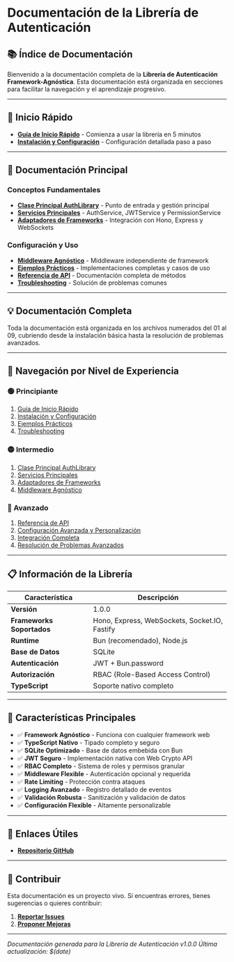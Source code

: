 # Documentación de la Librería de Autenticación

## 📚 Índice de Documentación

Bienvenido a la documentación completa de la **Librería de Autenticación Framework-Agnóstica**. Esta documentación está organizada en secciones para facilitar la navegación y el aprendizaje progresivo.

---

## 🚀 Inicio Rápido

- **[Guía de Inicio Rápido](./01-quick-start.md)** - Comienza a usar la librería en 5 minutos
- **[Instalación y Configuración](./02-installation-config.md)** - Configuración detallada paso a paso

---

## 📖 Documentación Principal

### Conceptos Fundamentales
- **[Clase Principal AuthLibrary](./03-Open_Bauth.md)** - Punto de entrada y gestión principal
- **[Servicios Principales](./04-services.md)** - AuthService, JWTService y PermissionService
- **[Adaptadores de Frameworks](./05-framework-adapters.md)** - Integración con Hono, Express y WebSockets

### Configuración y Uso
- **[Middleware Agnóstico](./06-middleware.md)** - Middleware independiente de framework
- **[Ejemplos Prácticos](./07-examples.md)** - Implementaciones completas y casos de uso
- **[Referencia de API](./08-api-reference.md)** - Documentación completa de métodos
- **[Troubleshooting](./09-troubleshooting.md)** - Solución de problemas comunes

---

## 💡 Documentación Completa

Toda la documentación está organizada en los archivos numerados del 01 al 09, cubriendo desde la instalación básica hasta la resolución de problemas avanzados.

---

## 🎯 Navegación por Nivel de Experiencia

### 🟢 Principiante
1. [Guía de Inicio Rápido](./01-quick-start.md)
2. [Instalación y Configuración](./02-installation-config.md)
3. [Ejemplos Prácticos](./07-examples.md)
4. [Troubleshooting](./09-troubleshooting.md)

### 🟡 Intermedio
1. [Clase Principal AuthLibrary](./03-Open_Bauth.md)
2. [Servicios Principales](./04-services.md)
3. [Adaptadores de Frameworks](./05-framework-adapters.md)
4. [Middleware Agnóstico](./06-middleware.md)

### 🔴 Avanzado
1. [Referencia de API](./08-api-reference.md)
2. [Configuración Avanzada y Personalización](./03-Open_Bauth.md)
3. [Integración Completa](./05-framework-adapters.md)
4. [Resolución de Problemas Avanzados](./09-troubleshooting.md)

---

## 📋 Información de la Librería

| Característica | Descripción |
|----------------|-------------|
| **Versión** | 1.0.0 |
| **Frameworks Soportados** | Hono, Express, WebSockets, Socket.IO, Fastify |
| **Runtime** | Bun (recomendado), Node.js |
| **Base de Datos** | SQLite |
| **Autenticación** | JWT + Bun.password |
| **Autorización** | RBAC (Role-Based Access Control) |
| **TypeScript** | Soporte nativo completo |

---

## 🌟 Características Principales

- ✅ **Framework Agnóstico** - Funciona con cualquier framework web
- ✅ **TypeScript Nativo** - Tipado completo y seguro
- ✅ **SQLite Optimizado** - Base de datos embebida con Bun
- ✅ **JWT Seguro** - Implementación nativa con Web Crypto API
- ✅ **RBAC Completo** - Sistema de roles y permisos granular
- ✅ **Middleware Flexible** - Autenticación opcional y requerida
- ✅ **Rate Limiting** - Protección contra ataques
- ✅ **Logging Avanzado** - Registro detallado de eventos
- ✅ **Validación Robusta** - Sanitización y validación de datos
- ✅ **Configuración Flexible** - Altamente personalizable

---

## 🔗 Enlaces Útiles

- **[Repositorio GitHub](https://github.com/Open_Bauth/framework-agnostic-auth)**

---

## 📝 Contribuir

Esta documentación es un proyecto vivo. Si encuentras errores, tienes sugerencias o quieres contribuir:

1. **[Reportar Issues](https://github.com/Open_Bauth/docs/issues)**
2. **[Proponer Mejoras](https://github.com/Open_Bauth/docs/pulls)**

---

*Documentación generada para la Librería de Autenticación v1.0.0*
*Última actualización: $(date)*